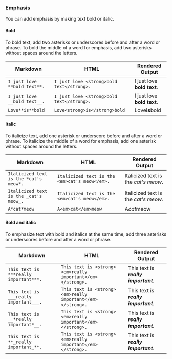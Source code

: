 ### Emphasis

You can add emphasis by making text bold or italic.

#### Bold

To bold text, add two asterisks or underscores before and after a word or phrase. To bold the middle of a word for emphasis, add two asterisks without spaces around the letters.

| Markdown | HTML | Rendered Output |
| -------- | ---- | --------------- |
| `I just love **bold text**.` | `I just love <strong>bold text</strong>.` | I just love **bold text**.
| `I just love __bold text__.` | `I just love <strong>bold text</strong>.` | I just love __bold text__. |
| `Love**is**bold` | `Love<strong>is</strong>bold` | Love**is**bold

#### Italic

To italicize text, add one asterisk or underscore before and after a word or phrase. To italicize the middle of a word for emphasis, add one asterisk without spaces around the letters.

| Markdown | HTML | Rendered Output |
| -------- | ---- | --------------- |
| `Italicized text is the *cat's meow*.` | `Italicized text is the <em>cat's meow</em>.` | Italicized text is the *cat's meow*. |
| `Italicized text is the _cat's meow_.` | `Italicized text is the <em>cat's meow</em>.` | Italicized text is the _cat's meow_. |
| `A*cat*meow` | `A<em>cat</em>meow` | A*cat*meow

#### Bold and italic

To emphasize text with bold and italics at the same time, add three asterisks or underscores before and after a word or phrase.

| Markdown | HTML | Rendered Output |
| -------- | ---- | --------------- |
| `This text is ***really important***.` | `This text is <strong><em>really important</em></strong>.` | This text is ***really important***. |
| `This text is ___really important___.` | `This text is <strong><em>really important</em></strong>.` | This text is ___really important___. |
| `This text is __*really important*__.` | `This text is <strong><em>really important</em></strong>.` | This text is __*really important*__. |
| `This text is **_really important_**.` | `This text is <strong><em>really important</em></strong>.` | This text is **_really important_**. |
